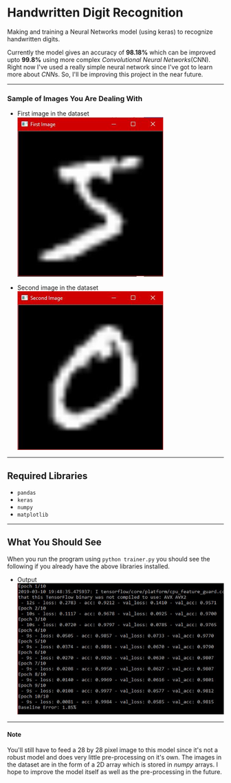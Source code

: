# Handwritten Digit Recognition

Making and training a Neural Networks model (using keras) to recognize handwritten digits.

Currently the model gives an accuracy of **98.18%** which can be improved upto **99.8%** using more complex *Convolutional Neural
Networks*(CNN). Right now I've used a really simple neural network since I've got to learn more about *CNN*s. So, I'll be improving 
this project in the near future.

***

### Sample of Images You Are Dealing With

* First image in the dataset
![first.jpg](first.jpg)

* Second image in the dataset
![second.jpg](second.jpg)

***

## Required Libraries

* `pandas`
* `keras`
* `numpy`
* `matplotlib`

***

## What You Should See

When you run the program using `python trainer.py` you should see the following if you already have the above libraries installed.

* Output
![output.jpg](output.jpg)

***

#### Note

You'll still have to feed a 28 by 28 pixel image to this model since it's not a robust model and does very little pre-processing on it's own. The images in the dataset are in the form of a 2D array which is stored in *numpy* arrays.
I hope to improve the model itself as well as the pre-processing in the future.